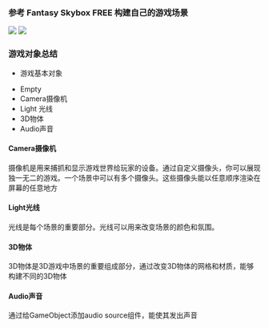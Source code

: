 ### 参考 Fantasy Skybox FREE 构建自己的游戏场景
![](https://github.com/charlieleex/Unity3d_Homework/blob/master/HomeWork3/pics/pic1.jpg)
![](https://github.com/charlieleex/Unity3d_Homework/blob/master/HomeWork3/pics/pic2.jpg)

### 游戏对象总结
* 游戏基本对象
 - Empty
 - Camera摄像机
 - Light 光线
 - 3D物体
 - Audio声音

#### Camera摄像机
摄像机是用来捕抓和显示游戏世界给玩家的设备。通过自定义摄像头，你可以展现独一无二的游戏。一个场景中可以有多个摄像头。这些摄像头能以任意顺序渲染在屏幕的任意地方

#### Light光线
光线是每个场景的重要部分。光线可以用来改变场景的颜色和氛围。

#### 3D物体
3D物体是3D游戏中场景的重要组成部分，通过改变3D物体的网格和材质，能够构建不同的3D物体

#### Audio声音
通过给GameObject添加audio source组件，能使其发出声音


